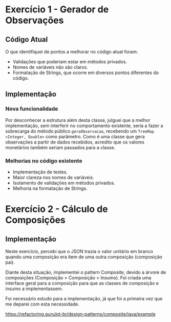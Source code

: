 # Exercício 1 - Gerador de Observações

## Código Atual

O que identifiquei de pontos a melhorar no código atual foram:
- Validações que poderiam estar em métodos privados.
- Nomes de variáveis não são claros.
- Formatação de Strings, que ocorre em diversos pontos diferentes do código.

## Implementação

### Nova funcionalidade
Por desconhecer a estrutura além desta classe, julguei que a melhor implementação, sem interferir no comportamento
existente, seria a fazer a sobrecarga do método público `geraObservacao`, recebendo um `TreeMap <Integer, Double>`
como parâmetro. Como é uma classe que gera observações a partir de dados recebidos, acredito que os valores monetários também
seriam passados para a classe.

### Melhorias no código existente
- Implementação de testes.
- Maior clareza nos nomes de variáveis.
- Isolamento de validações em métodos privados.
- Melhoria na formatação de Strings.


# Exercício 2 - Cálculo de Composições

## Implementação

Neste exercício, percebi que o JSON trazia o valor unitário em branco quando uma composição era item de uma outra composição
(composição pai).

Diante desta situação, implementei o pattern Composite, devido a árvore de composições (Composição > Composição > Insumo).
Foi criada uma interface geral para a composição para que as classes de composição e insumo a implementassem. 

Foi necessário estudo para a implementação, já que foi a primeira vez que me deparei com esta necessidade.

https://refactoring.guru/pt-br/design-patterns/composite/java/example